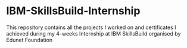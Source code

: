 # IBM-SkillsBuild-Internship
This repository contains all the projects I worked on and certificates I achieved during my 4-weeks Internship at IBM SkillsBuild organised by Edunet Foundation

